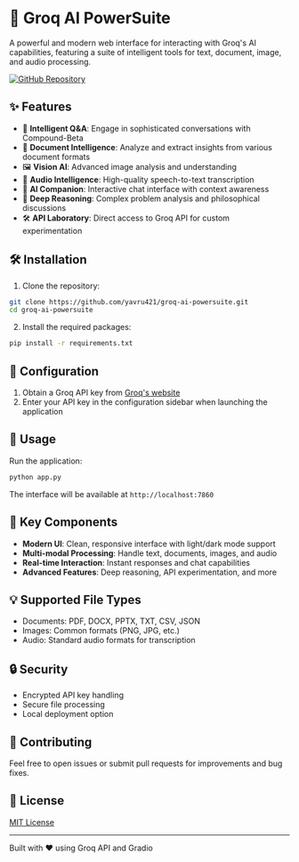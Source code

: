 # 🚀 Groq AI PowerSuite

A powerful and modern web interface for interacting with Groq's AI capabilities, featuring a suite of intelligent tools for text, document, image, and audio processing.

[![GitHub Repository](https://img.shields.io/badge/github-repository-24292e.svg?style=for-the-badge&logo=github)](https://github.com/yavru421/groq-ai-powersuite)

## ✨ Features

- 💬 **Intelligent Q&A**: Engage in sophisticated conversations with Compound-Beta
- 📄 **Document Intelligence**: Analyze and extract insights from various document formats
- 🖼️ **Vision AI**: Advanced image analysis and understanding
- 🎤 **Audio Intelligence**: High-quality speech-to-text transcription
- 💭 **AI Companion**: Interactive chat interface with context awareness
- 🧠 **Deep Reasoning**: Complex problem analysis and philosophical discussions
- 🛠️ **API Laboratory**: Direct access to Groq API for custom experimentation

## 🛠️ Installation

1. Clone the repository:

```bash
git clone https://github.com/yavru421/groq-ai-powersuite.git
cd groq-ai-powersuite
```

2. Install the required packages:

```bash
pip install -r requirements.txt
```

## 🔑 Configuration

1. Obtain a Groq API key from [Groq's website](https://console.groq.com)
2. Enter your API key in the configuration sidebar when launching the application

## 🚀 Usage

Run the application:
```bash
python app.py
```

The interface will be available at `http://localhost:7860`

## 🎯 Key Components

- **Modern UI**: Clean, responsive interface with light/dark mode support
- **Multi-modal Processing**: Handle text, documents, images, and audio
- **Real-time Interaction**: Instant responses and chat capabilities
- **Advanced Features**: Deep reasoning, API experimentation, and more

## 💡 Supported File Types

- Documents: PDF, DOCX, PPTX, TXT, CSV, JSON
- Images: Common formats (PNG, JPG, etc.)
- Audio: Standard audio formats for transcription

## 🔒 Security

- Encrypted API key handling
- Secure file processing
- Local deployment option

## 🤝 Contributing

Feel free to open issues or submit pull requests for improvements and bug fixes.

## 📝 License

[MIT License](LICENSE)

---
Built with ❤️ using Groq API and Gradio
